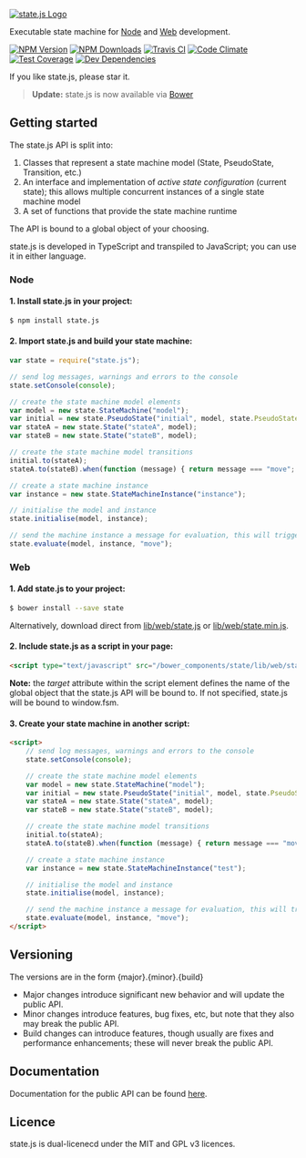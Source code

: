   [![state.js Logo](http://state.software/images/logos/state_55.png)](https://state.software/)

  Executable state machine for [Node](http://nodejs.org) and [Web](https://cdn.rawgit.com/steelbreeze/state.js/master/examples/browser/test.html) development.

  [![NPM Version][npm-image]][npm-url]
  [![NPM Downloads][downloads-image]][downloads-url]
  [![Travis CI][travis-image]][travis-url]
  [![Code Climate][cc-image]][cc-url]
  [![Test Coverage][coverage-image]][coverage-url]
  [![Dev Dependencies][d-image]][d-url]

If you like state.js, please star it.

> **Update:** state.js is now available via [Bower](http://bower.io)

## Getting started

The state.js API is split into:

1. Classes that represent a state machine model (State, PseudoState, Transition, etc.)
2. An interface and implementation of *active state configuration* (current state); this allows multiple concurrent instances of a single state machine model
3. A set of functions that provide the state machine runtime

The API is bound to a global object of your choosing.

state.js is developed in TypeScript and transpiled to JavaScript; you can use it in either language.

### Node
#### 1. Install state.js in your project:

```sh
$ npm install state.js
```

#### 2. Import state.js and build your state machine:

```js
var state = require("state.js");

// send log messages, warnings and errors to the console
state.setConsole(console);

// create the state machine model elements
var model = new state.StateMachine("model");
var initial = new state.PseudoState("initial", model, state.PseudoStateKind.Initial);
var stateA = new state.State("stateA", model);
var stateB = new state.State("stateB", model);

// create the state machine model transitions
initial.to(stateA);
stateA.to(stateB).when(function (message) { return message === "move"; });

// create a state machine instance
var instance = new state.StateMachineInstance("instance");

// initialise the model and instance
state.initialise(model, instance);

// send the machine instance a message for evaluation, this will trigger the transition from stateA to stateB
state.evaluate(model, instance, "move");
```

### Web

#### 1. Add state.js to your project:
```sh
$ bower install --save state
```
Alternatively, download direct from [lib/web/state.js](https://github.com/steelbreeze/state.js/blob/master/lib/web/state.js) or [lib/web/state.min.js](https://github.com/steelbreeze/state.js/blob/master/lib/web/state.min.js).

#### 2. Include state.js as a script in your page:

```html
<script type="text/javascript" src="/bower_components/state/lib/web/state.min.js" target="state"></script>
```

**Note:** the *target* attribute within the script element defines the name of the global object that the state.js API will be bound to. If not specified, state.js will be bound to window.fsm.

#### 3. Create your state machine in another script:

```html
<script>
	// send log messages, warnings and errors to the console
	state.setConsole(console);

	// create the state machine model elements
	var model = new state.StateMachine("model");
	var initial = new state.PseudoState("initial", model, state.PseudoStateKind.Initial);
	var stateA = new state.State("stateA", model);
	var stateB = new state.State("stateB", model);

	// create the state machine model transitions
	initial.to(stateA);
	stateA.to(stateB).when(function (message) { return message === "move"; });

	// create a state machine instance
	var instance = new state.StateMachineInstance("test");

	// initialise the model and instance
	state.initialise(model, instance);

	// send the machine instance a message for evaluation, this will trigger the transition from stateA to stateB
	state.evaluate(model, instance, "move");
</script>
```

## Versioning
The versions are in the form {major}.{minor}.{build}
* Major changes introduce significant new behavior and will update the public API.
* Minor changes introduce features, bug fixes, etc, but note that they also may break the public API.
* Build changes can introduce features, though usually are fixes and performance enhancements; these will never break the public API.

## Documentation
Documentation for the public API can be found [here](https://state.software/docs/).

## Licence
state.js is dual-licenecd under the MIT and GPL v3 licences.

[npm-image]: https://img.shields.io/npm/v/state.js.svg
[npm-url]: https://npmjs.org/package/state.js
[downloads-image]: https://img.shields.io/npm/dm/state.js.svg
[downloads-url]: https://npmjs.org/package/state.js
[travis-image]: https://travis-ci.org/steelbreeze/state.js.svg?branch=master
[travis-url]: https://travis-ci.org/steelbreeze/state.js
[cc-image]: https://codeclimate.com/github/steelbreeze/state.js/badges/gpa.svg
[cc-url]: https://codeclimate.com/github/steelbreeze/state.js
[coverage-image]: https://codeclimate.com/github/steelbreeze/state.js/badges/coverage.svg
[coverage-url]: https://codeclimate.com/github/steelbreeze/state.js/coverage
[d-image]: https://david-dm.org/steelbreeze/state.js/dev-status.svg
[d-url]: https://david-dm.org/steelbreeze/state.js#info=devDependencies

